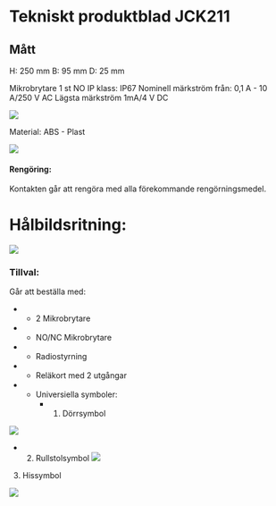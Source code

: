 # Tekniskt produktblad JCK211

## Mått

H: 250 mm B: 95 mm D: 25 mm

Mikrobrytare 1 st NO IP klass: IP67 Nominell märkström från: 0,1 A - 10 A/250 V AC Lägsta märkström 1mA/4 V DC

![](_page_0_Picture_4.jpeg)

Material: ABS - Plast

![](_page_0_Picture_6.jpeg)

#### Rengöring:

Kontakten går att rengöra med alla förekommande rengörningsmedel.

# Hålbildsritning:

![](_page_0_Figure_10.jpeg)

### Tillval:

Går att beställa med:

- * 2 Mikrobrytare
- * NO/NC Mikrobrytare
- * Radiostyrning
- * Reläkort med 2 utgångar
- * Universiella symboler:
	- 1. Dörrsymbol

![](_page_0_Picture_19.jpeg)

- 2. Rullstolsymbol
![](_page_0_Figure_21.jpeg)

3. Hissymbol

![](_page_0_Picture_23.jpeg)
